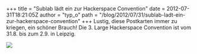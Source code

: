 +++
title = "Sublab lädt ein zur Hackerspace Convention"
date = 2012-07-31T18:21:05Z
author = "typ_o"
path = "/blog/2012/07/31/sublab-ladt-ein-zur-hackerspace-convention"
+++
Lustig, diese Postkarten immer zu kriegen, ein schöner Brauch\! Die 3.
Large Hackerspace Convention ist vom 31.8. bis zum 2.9. in Leipzig.  
  
[![](https://flipdot.org/blog/uploads/IMAG1859.serendipityThumb.jpg)](https://flipdot.org/blog/uploads/IMAG1859.jpg)
